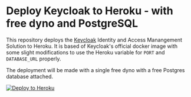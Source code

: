 # Deploy Keycloak to Heroku - with free dyno and PostgreSQL

This repository deploys the [Keycloak](https://www.keycloak.org) Identity and Access Manangement Solution 
to Heroku.  It is based of Keycloak's official docker image with some slight modifications to use the
Heroku variable for `PORT` and `DATABASE_URL` properly.

The deployment will be made with a single free dyno with a free Postgres database attached.

[![Deploy to Heroku](https://www.herokucdn.com/deploy/button.svg)](https://heroku.com/deploy)
